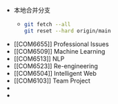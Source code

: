 - 本地合并分支
	- ```sh
	  git fetch --all
	  git reset --hard origin/main
	  ```
- [[COM6655]] Professional Issues
- [[COM6509]] Machine Learning
- [[COM6513]] NLP
- [[COM6523]] Re-engineering
- [[COM6504]] Intelligent Web
- [[COM6103]] Team Project
-
-